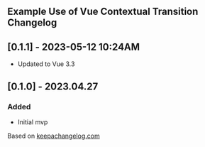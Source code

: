 ## Example Use of Vue Contextual Transition Changelog

## [0.1.1] - 2023-05-12 10:24AM

* Updated to Vue 3.3

## [0.1.0] - 2023.04.27

### Added

* Initial mvp

Based on [keepachangelog.com](https://keepachangelog.com/en/1.0.0/)

